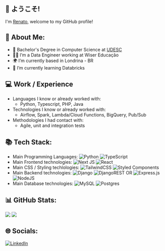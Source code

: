 ## 👋 ようこそ!  
I'm [Renato](https://github.com/renatotnk), welcome to my GitHub profile! 

<!-- TODO: Link to portfolio  -->

## 💫 About Me:
- 🏫 Bachelor's Degree in Computer Science at [UDESC](https://www.udesc.br/cct)
- 👷‍♂️ I’m a Data Engineer working at Wiser Educação
- 🌍 I’m currently based in Londrina - BR
- 🌱 I’m currently learning Databricks

## :computer: Work / Experience
- Languages I know or already worked with: 
    - Python, Typescript, PHP, Java
- Technologies I know or already worked with:
    - Airflow, Spark, Lambda/Cloud Functions, BigQuery, Pub/Sub
- Methodologies I had contact with:
    - Agile, unit and integration tests


## 📚 Tech Stack:
- Main Programming Languages: ![Python](https://img.shields.io/badge/python-3670A0?style=for-the-badge&logo=python&logoColor=ffdd54) ![TypeScript](https://img.shields.io/badge/typescript-%23007ACC.svg?style=for-the-badge&logo=typescript&logoColor=white) 
- Main Frontend technologies: ![Next JS](https://img.shields.io/badge/Next-black?style=for-the-badge&logo=next.js&logoColor=white) ![React](https://img.shields.io/badge/react-%2320232a.svg?style=for-the-badge&logo=react&logoColor=%2361DAFB) 
- Main CSS / Styling techlologies:  ![TailwindCSS](https://img.shields.io/badge/tailwindcss-%2338B2AC.svg?style=for-the-badge&logo=tailwind-css&logoColor=white) ![Styled Components](https://img.shields.io/badge/styled--components-DB7093?style=for-the-badge&logo=styled-components&logoColor=white) 
- Main Backend technologies: ![Django](https://img.shields.io/badge/django-%23092E20.svg?style=for-the-badge&logo=django&logoColor=white) ![DjangoREST](https://img.shields.io/badge/DJANGO-REST-ff1709?style=for-the-badge&logo=django&logoColor=white&color=ff1709&labelColor=gray) OR ![Express.js](https://img.shields.io/badge/express.js-%23404d59.svg?style=for-the-badge&logo=express&logoColor=%2361DAFB) ![NodeJS](https://img.shields.io/badge/node.js-6DA55F?style=for-the-badge&logo=node.js&logoColor=white)
- Main Database technologies:  ![MySQL](https://img.shields.io/badge/mysql-%2300f.svg?style=for-the-badge&logo=mysql&logoColor=white) ![Postgres](https://img.shields.io/badge/postgres-%23316192.svg?style=for-the-badge&logo=postgresql&logoColor=white)

## 📊 GitHub Stats:
![](https://github-readme-stats.vercel.app/api?username=renatotnk&theme=default&hide_border=false&include_all_commits=true&count_private=false)
![](https://github-readme-stats.vercel.app/api/top-langs/?username=renatotnk&theme=default&hide_border=false&include_all_commits=true&count_private=false&layout=compact)

## 🌐 Socials:
[![LinkedIn](https://img.shields.io/badge/LinkedIn-%230077B5.svg?logo=linkedin&logoColor=white)](https://linkedin.com/in/renato-tnk) 

<!-- TODO: Link to CV / resume  -->
